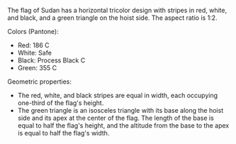 The flag of Sudan has a horizontal tricolor design with stripes in red, white, and black, and a green triangle on the hoist side. The aspect ratio is 1:2.

Colors (Pantone):
- Red: 186 C
- White: Safe
- Black: Process Black C
- Green: 355 C

Geometric properties:
- The red, white, and black stripes are equal in width, each occupying one-third of the flag's height.
- The green triangle is an isosceles triangle with its base along the hoist side and its apex at the center of the flag. The length of the base is equal to half the flag's height, and the altitude from the base to the apex is equal to half the flag's width.